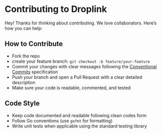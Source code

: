 # Contributing to Droplink

Hey! Thanks for thinking about contributing. We love collaborators. Here’s how you can help:

## How to Contribute
- Fork the repo
- create your feature branch: `git checkout -b feature/your-feature`
- Commit your changes with clear messages following the [Conventional Commits](https://conventionalcommits.org/) specification
- Push your branch and open a Pull Request with a clear detailed description
- Make sure your code is readable, commented, and tested

## Code Style
- Keep code documented and readable following clean codes form
- Follow Go conventions (use `gofmt` for formatting)  
- Write unit tests when applicable using the standard testing library


